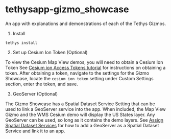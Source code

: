# tethysapp-gizmo_showcase
An app with explanations and demonstrations of each of the Tethys Gizmos.

1. Install

```
tethys install
```


2. Set up Cesium Ion Token (Optional)

  To view the Cesium Map View demos, you will need to obtain a Cesium Ion Token See [Cesium ion Access Tokens tutorial](https://cesium.com/learn/ion/cesium-ion-access-tokens/) for instructions on obtaining a token. After obtaining a token, navigate to the settings for the Gizmo Showcase, locate the `cesium_ion_token` setting under Custom Settings section, enter the token, and save.

3. GeoServer (Optional)

  The Gizmo Showcase has a Spatial Dataset Service Setting that can be used to link a GeoServer service into the app. When included, the Map View Gizmo and the WMS Cesium demo will display the US States layer. Any GeoServer can be used, so long as it contains the demo layers. See [Assign Spatial Dataset Services](http://docs.tethysplatform.org/en/stable/tethys_sdk/tethys_services/spatial_dataset_services.html#assign-spatial-dataset-service) for how to add a GeoServer as a Spatial Dataset Service and link it to an app.
